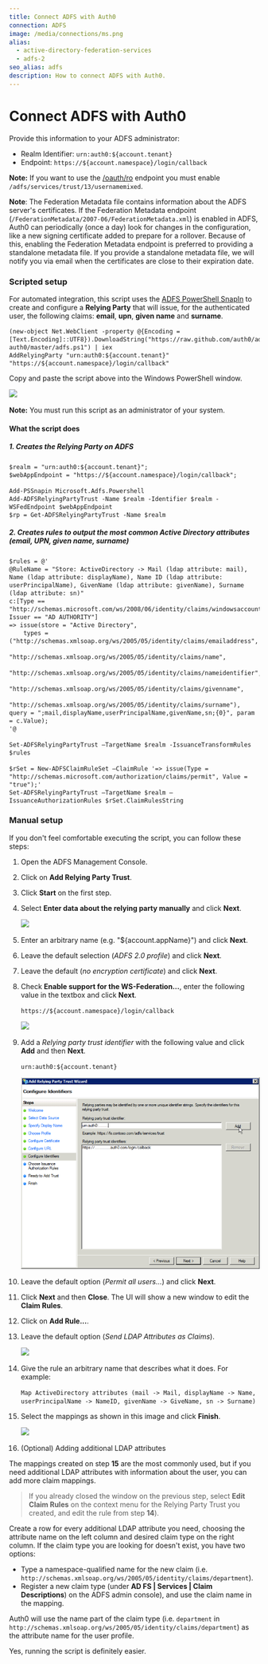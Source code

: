 ```yaml
---
title: Connect ADFS with Auth0
connection: ADFS
image: /media/connections/ms.png
alias:
  - active-directory-federation-services
  - adfs-2
seo_alias: adfs
description: How to connect ADFS with Auth0.
---
```


# Connect ADFS with Auth0

Provide this information to your ADFS administrator:

* Realm Identifier: `urn:auth0:${account.tenant}`
* Endpoint: `https://${account.namespace}/login/callback`

**Note:** If you want to use the [/oauth/ro](/api/authentication/reference#resource-owner) endpoint you must enable `/adfs/services/trust/13/usernamemixed`.

**Note**: The Federation Metadata file contains information about the ADFS server's certificates. If the Federation Metadata endpoint (`/FederationMetadata/2007-06/FederationMetadata.xml`) is enabled in ADFS, Auth0 can periodically (once a day) look for changes in the configuration, like a new signing certificate added to prepare for a rollover. Because of this, enabling the Federation Metadata endpoint is preferred to providing a standalone metadata file. If you provide a standalone metadata file, we will notify you via email when the certificates are close to their expiration date.

### Scripted setup

For automated integration, this script uses the [ADFS PowerShell SnapIn](http://technet.microsoft.com/en-us/library/adfs2-powershell-basics.aspx) to create and configure a **Relying Party** that will issue, for the authenticated user, the following claims: **email**, **upn**, **given name** and **surname**.

    (new-object Net.WebClient -property @{Encoding = [Text.Encoding]::UTF8}).DownloadString("https://raw.github.com/auth0/adfs-auth0/master/adfs.ps1") | iex
    AddRelyingParty "urn:auth0:${account.tenant}" "https://${account.namespace}/login/callback"

Copy and paste the script above into the Windows PowerShell window.

![](/media/articles/connections/enterprise/adfs/adfs-script.png)

**Note:** You must run this script as an administrator of your system.

#### What the script does

##### 1. Creates the *Relying Party* on ADFS

    $realm = "urn:auth0:${account.tenant}";
    $webAppEndpoint = "https://${account.namespace}/login/callback";

    Add-PSSnapin Microsoft.Adfs.Powershell
    Add-ADFSRelyingPartyTrust -Name $realm -Identifier $realm -WSFedEndpoint $webAppEndpoint
    $rp = Get-ADFSRelyingPartyTrust -Name $realm

##### 2. Creates rules to output the most common Active Directory attributes (email, UPN, given name, surname)

    $rules = @'
    @RuleName = "Store: ActiveDirectory -> Mail (ldap attribute: mail), Name (ldap attribute: displayName), Name ID (ldap attribute: userPrincipalName), GivenName (ldap attribute: givenName), Surname (ldap attribute: sn)"
    c:[Type == "http://schemas.microsoft.com/ws/2008/06/identity/claims/windowsaccountname", Issuer == "AD AUTHORITY"]
    => issue(store = "Active Directory",
        types = ("http://schemas.xmlsoap.org/ws/2005/05/identity/claims/emailaddress",
                 "http://schemas.xmlsoap.org/ws/2005/05/identity/claims/name",
                 "http://schemas.xmlsoap.org/ws/2005/05/identity/claims/nameidentifier",
                 "http://schemas.xmlsoap.org/ws/2005/05/identity/claims/givenname",
                 "http://schemas.xmlsoap.org/ws/2005/05/identity/claims/surname"), query = ";mail,displayName,userPrincipalName,givenName,sn;{0}", param = c.Value);
    '@

    Set-ADFSRelyingPartyTrust –TargetName $realm -IssuanceTransformRules $rules

    $rSet = New-ADFSClaimRuleSet –ClaimRule '=> issue(Type = "http://schemas.microsoft.com/authorization/claims/permit", Value = "true");'
    Set-ADFSRelyingPartyTrust –TargetName $realm –IssuanceAuthorizationRules $rSet.ClaimRulesString

### Manual setup

If you don't feel comfortable executing the script, you can follow these steps:

1. Open the ADFS Management Console.
2. Click on **Add Relying Party Trust**.
3. Click **Start** on the first step.
4. Select **Enter data about the relying party manually** and click **Next**.

    ![](/media/articles/connections/enterprise/adfs/adfs-importmanual.png)
5. Enter an arbitrary name (e.g. "${account.appName}") and click **Next**.
6. Leave the default selection (*ADFS 2.0 profile*) and click **Next**.
7. Leave the default (*no encryption certificate*) and click **Next**.
8. Check **Enable support for the WS-Federation...**, enter the following value in the textbox and click **Next**.

    `https://${account.namespace}/login/callback`

    ![](/media/articles/connections/enterprise/adfs/adfs-url.png)

9. Add a *Relying party trust identifier* with the following value and click **Add** and then **Next**.

    `urn:auth0:${account.tenant}`

    ![](/media/articles/connections/enterprise/adfs/adfs-identifier.png)
10. Leave the default option (*Permit all users...*) and click **Next**.
11. Click **Next** and then **Close**. The UI will show a new window to edit the **Claim Rules**.
12. Click on **Add Rule...**.
13. Leave the default option (*Send LDAP Attributes as Claims*).

    ![](/media/articles/connections/enterprise/adfs/adfs-sendldap.png)

14. Give the rule an arbitrary name that describes what it does. For example:

    `Map ActiveDirectory attributes (mail -> Mail, displayName -> Name, userPrincipalName -> NameID, givenName -> GiveName, sn -> Surname)`

15. Select the mappings as shown in this image and click **Finish**.

    ![](/media/articles/connections/enterprise/adfs/adfs-claimrules.png)

16. (Optional) Adding additional LDAP attributes

  The mappings created on step **15** are the most commonly used, but if you need additional LDAP attributes with information about the user, you can add more claim mappings.

 > If you already closed the window on the previous step, select **Edit Claim Rules** on the context menu for the Relying Party Trust you created, and edit the rule from step **14**).

  Create a row for every additional LDAP attribute you need, choosing the attribute name on the left column and desired claim type on the right column.
  If the claim type you are looking for doesn't exist, you have two options:

  - Type a namespace-qualified name for the new claim (i.e. `http://schemas.xmlsoap.org/ws/2005/05/identity/claims/department`).
  - Register a new claim type (under **AD FS | Services | Claim Descriptions**) on the ADFS admin console), and use the claim name in the mapping.

  Auth0 will use the name part of the claim type (i.e. `department` in `http://schemas.xmlsoap.org/ws/2005/05/identity/claims/department`) as the attribute name for the user profile.

Yes, running the script is definitely easier.
